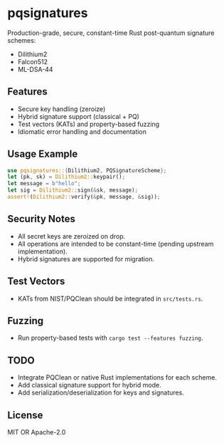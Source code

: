 # pqsignatures

Production-grade, secure, constant-time Rust post-quantum signature schemes:
- Dilithium2
- Falcon512
- ML-DSA-44

## Features
- Secure key handling (zeroize)
- Hybrid signature support (classical + PQ)
- Test vectors (KATs) and property-based fuzzing
- Idiomatic error handling and documentation

## Usage Example
```rust
use pqsignatures::{Dilithium2, PQSignatureScheme};
let (pk, sk) = Dilithium2::keypair();
let message = b"hello";
let sig = Dilithium2::sign(&sk, message);
assert!(Dilithium2::verify(&pk, message, &sig));
```

## Security Notes
- All secret keys are zeroized on drop.
- All operations are intended to be constant-time (pending upstream implementation).
- Hybrid signatures are supported for migration.

## Test Vectors
- KATs from NIST/PQClean should be integrated in `src/tests.rs`.

## Fuzzing
- Run property-based tests with `cargo test --features fuzzing`.

## TODO
- Integrate PQClean or native Rust implementations for each scheme.
- Add classical signature support for hybrid mode.
- Add serialization/deserialization for keys and signatures.

## License
MIT OR Apache-2.0
